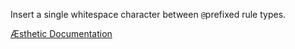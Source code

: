 Insert a single whitespace character between `@`prefixed rule types.


[Æsthetic Documentation](https://aesthetic.js.org/rules/global/wrapFraction/)